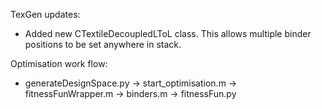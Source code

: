 TexGen updates:

* Added new CTextileDecoupledLToL class. This allows multiple binder positions to be set anywhere in stack.


Optimisation work flow: 

* generateDesignSpace.py -> start_optimisation.m -> fitnessFunWrapper.m -> binders.m -> fitnessFun.py 
